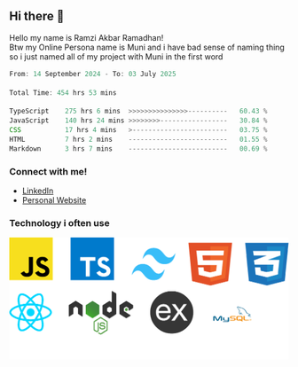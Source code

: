 ## Hi there 👋
Hello my name is Ramzi Akbar Ramadhan!\
Btw my Online Persona name is Muni and i have bad sense of naming thing so i just named all of my project with Muni in the first word
<!--START_SECTION:Muni-->

```Javascript
From: 14 September 2024 - To: 03 July 2025

Total Time: 454 hrs 53 mins

TypeScript    275 hrs 6 mins  >>>>>>>>>>>>>>>----------   60.43 %
JavaScript    140 hrs 24 mins >>>>>>>>-----------------   30.84 %
CSS           17 hrs 4 mins   >------------------------   03.75 %
HTML          7 hrs 2 mins    -------------------------   01.55 %
Markdown      3 hrs 7 mins    -------------------------   00.69 %
```

<!--END_SECTION:Muni-->
### Connect with me!
* [LinkedIn](https://www.linkedin.com/in/ramzi-akbar-ramadhan-b8b05a243/)
* [Personal Website](https://www.muniporto.my.id/)
### Technology i often use
![Technology List](assets/techlist.png)
